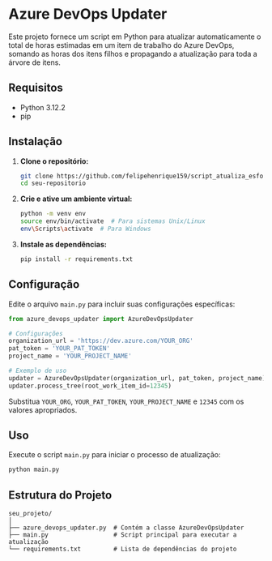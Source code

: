 # Azure DevOps Updater

Este projeto fornece um script em Python para atualizar automaticamente o total de horas estimadas em um item de trabalho do Azure DevOps, somando as horas dos itens filhos e propagando a atualização para toda a árvore de itens.

## Requisitos

- Python 3.12.2
- pip

## Instalação

1. **Clone o repositório:**

   ```sh
   git clone https://github.com/felipehenrique159/script_atualiza_esforco_azure.git
   cd seu-repositorio
   ```

2. **Crie e ative um ambiente virtual:**

   ```sh
   python -m venv env
   source env/bin/activate  # Para sistemas Unix/Linux
   env\Scripts\activate  # Para Windows
   ```

3. **Instale as dependências:**

   ```sh
   pip install -r requirements.txt
   ```

## Configuração

Edite o arquivo `main.py` para incluir suas configurações específicas:

   ```python
   from azure_devops_updater import AzureDevOpsUpdater

   # Configurações
   organization_url = 'https://dev.azure.com/YOUR_ORG'
   pat_token = 'YOUR_PAT_TOKEN'
   project_name = 'YOUR_PROJECT_NAME'

   # Exemplo de uso
   updater = AzureDevOpsUpdater(organization_url, pat_token, project_name)
   updater.process_tree(root_work_item_id=12345)
   ```

Substitua `YOUR_ORG`, `YOUR_PAT_TOKEN`, `YOUR_PROJECT_NAME` e `12345` com os valores apropriados.

## Uso

Execute o script `main.py` para iniciar o processo de atualização:

   ```sh
   python main.py
   ```

## Estrutura do Projeto

```
seu_projeto/
│
├── azure_devops_updater.py  # Contém a classe AzureDevOpsUpdater
├── main.py                  # Script principal para executar a atualização
└── requirements.txt         # Lista de dependências do projeto
```
